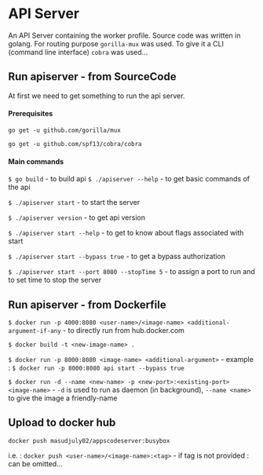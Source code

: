 # API Server

An API Server containing the worker profile. Source code was written in golang. For routing purpose `gorilla-mux` was used. To give it a CLI (command line interface) `cobra` was used...  


## Run apiserver - from SourceCode

At first we need to get something to run the api server.
#### Prerequisites

`go get -u github.com/gorilla/mux`

`go get -u github.com/spf13/cobra/cobra`



#### Main commands
`$ go build` - to build api
`$ ./apiserver --help` - to get basic commands of the api

`$ ./apiserver start` - to start the server

`$ ./apiserver version` - to get api version

`$ ./apiserver start --help` - to get to know about flags associated with start

`$ ./apiserver start --bypass true` - to get a bypass authorization

`$ ./apiserver start --port 8080 --stopTime 5` - to assign a port to run and to set time to stop the server

 

## Run apiserver - from Dockerfile

`$ docker run -p 4000:8080 <user-name>/<image-name> <additional-argument-if-any` - to directly run from hub.docker.com

`$ docker build -t <new-image-name> .`

`$ docker run -p 8000:8080 <image-name> <additional-argument>` - example : `$ docker run -p 8000:8080 api start --bypass true`

`$ docker run -d --name <new-name> -p <new-port>:<existing-port> <image-name>` - `-d` is used to run as daemon (in background), `--name <name>` to give the image a friendly-name

## Upload to docker hub

`docker push masudjuly02/appscodeserver:busybox`

i.e. : `docker push <user-name>/<image-name>:<tag>` - if tag is not provided :<tag> can be omitted...

